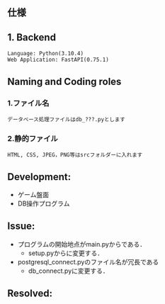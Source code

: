 ## 仕様
## 1. Backend
    Language: Python(3.10.4)
    Web Application: FastAPI(0.75.1)


## Naming and Coding roles

### 1.ファイル名
    データベース処理ファイルはdb_???.pyとします
### 2.静的ファイル
    HTML, CSS, JPEG，PNG等はsrcフォルダーに入れます

## Development:
- ゲーム盤面
- DB操作プログラム

## Issue:
- プログラムの開始地点がmain.pyからである．
   - setup.pyからに変更する．
- postgresql_connect.pyのファイル名が冗長である
   - db_connect.pyに変更する．

## Resolved: